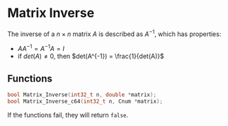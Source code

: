 Matrix Inverse
===

The inverse of a $n\times n$ matrix $A$ is described as $A^{-1}$, which has properties:

* $AA^{-1} = A^{-1}A = I$
* if $det(A) \neq 0$, then $det(A^{-1}) = \frac{1}{det(A)}$

Functions
---

```C
bool Matrix_Inverse(int32_t n, double *matrix);
bool Matrix_Inverse_c64(int32_t n, Cnum *matrix);
```

If the functions fail, they will return `false`.